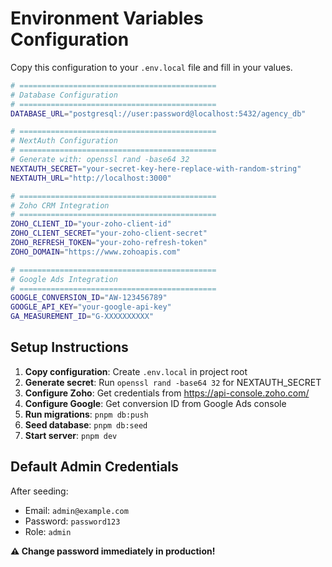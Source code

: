 # Environment Variables Configuration

Copy this configuration to your `.env.local` file and fill in your values.

```bash
# ============================================
# Database Configuration
# ============================================
DATABASE_URL="postgresql://user:password@localhost:5432/agency_db"

# ============================================
# NextAuth Configuration
# ============================================
# Generate with: openssl rand -base64 32
NEXTAUTH_SECRET="your-secret-key-here-replace-with-random-string"
NEXTAUTH_URL="http://localhost:3000"

# ============================================
# Zoho CRM Integration
# ============================================
ZOHO_CLIENT_ID="your-zoho-client-id"
ZOHO_CLIENT_SECRET="your-zoho-client-secret"
ZOHO_REFRESH_TOKEN="your-zoho-refresh-token"
ZOHO_DOMAIN="https://www.zohoapis.com"

# ============================================
# Google Ads Integration
# ============================================
GOOGLE_CONVERSION_ID="AW-123456789"
GOOGLE_API_KEY="your-google-api-key"
GA_MEASUREMENT_ID="G-XXXXXXXXXX"
```

## Setup Instructions

1. **Copy configuration**: Create `.env.local` in project root
2. **Generate secret**: Run `openssl rand -base64 32` for NEXTAUTH_SECRET
3. **Configure Zoho**: Get credentials from https://api-console.zoho.com/
4. **Configure Google**: Get conversion ID from Google Ads console
5. **Run migrations**: `pnpm db:push`
6. **Seed database**: `pnpm db:seed`
7. **Start server**: `pnpm dev`

## Default Admin Credentials

After seeding:
- Email: `admin@example.com`
- Password: `password123`
- Role: `admin`

**⚠️ Change password immediately in production!**

